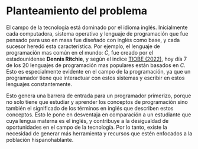 # Planteamiento del problema

El campo de la tecnología está dominado por el idioma inglés. Inicialmente cada computadora, sistema operativo y lenguaje de programación que fue pensado para uso en masa fue diseñado con inglés como base, y cada sucesor heredó esta característica. Por ejemplo, el lenguaje de programación mas común en el mundo: *C*, fue creado por el estadounidense **Dennis Ritchie**, y según el indice [TIOBE (2022)](#tobie-ref), hoy día 7 de los 20 lenguajes de programación mas populares están basados en *C*. Esto es especialmente evidente en el campo de la programación, ya que un programador tiene que interactuar con estos sistemas y escribir en estos lenguajes constantemente.

Esto genera una barrera de entrada para un programador primerizo, porque no solo tiene que estudiar y aprender los conceptos de programación sino también el significado de los términos en inglés que describen estos conceptos. Esto le pone en desventaja en comparación a un estudiante que cuya lengua materna es el inglés, y contribuye a la desigualdad de oportunidades en el campo de la tecnología. Por lo tanto, existe la necesidad de generar más herramienta y recursos que estén enfocados a la población hispanohablante.

